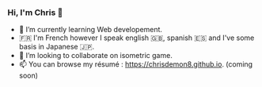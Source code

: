 ### Hi, I'm Chris 👋

- 🌱 I’m currently learning Web developement.
- 🇫🇷 I'm French however I speak english 🇬🇧, spanish 🇪🇸 and I've some basis in Japanese 🇯🇵.
- 👯 I’m looking to collaborate on isometric game.
- 📫 You can browse my résumé :  https://chrisdemon8.github.io. (coming soon)


<!--
**chrisdemon8/chrisdemon8** is a ✨ _special_ ✨ repository because its `README.md` (this file) appears on your GitHub profile.

Here are some ideas to get you started:

- 🔭 I’m currently working on ...
- 🌱 I’m currently learning ...
- 👯 I’m looking to collaborate on ...
- 🤔 I’m looking for help with ...
- 💬 Ask me about ...
- 📫 How to reach me: ...
- 😄 Pronouns: ...
- ⚡ Fun fact: ...
-->
